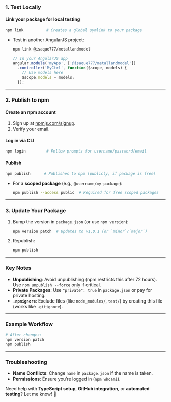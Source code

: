 ### **1. Test Locally**
#### **Link your package for local testing**
```bash
npm link          # Creates a global symlink to your package
```
- Test in another AngularJS project:
  ```bash
  npm link @isaque777/metallandmodel
  ```
  ```javascript
  // In your AngularJS app
  angular.module('myApp', ['@isaque777/metallandmodel'])
    .controller('MyCtrl', function($scope, models) {
      // Use models here
      $scope.models = models;
    });
  ```

---

### **2. Publish to npm**
#### **Create an npm account**
1. Sign up at [npmjs.com/signup](https://www.npmjs.com/signup).
2. Verify your email.

#### **Log in via CLI**
```bash
npm login         # Follow prompts for username/password/email
```

#### **Publish**
```bash
npm publish      # Publishes to npm (publicly, if package is free)
```
- For a **scoped package** (e.g., `@username/my-package`):
  ```bash
  npm publish --access public  # Required for free scoped packages
  ```

---

### **3. Update Your Package**
1. Bump the version in `package.json` (or use `npm version`):
   ```bash
   npm version patch  # Updates to v1.0.1 (or `minor`/`major`)
   ```
2. Republish:
   ```bash
   npm publish
   ```

---

### **Key Notes**
- **Unpublishing**: Avoid unpublishing (npm restricts this after 72 hours). Use `npm unpublish --force` only if critical.
- **Private Packages**: Use `"private": true` in `package.json` or pay for private hosting.
- **`.npmignore`**: Exclude files (like `node_modules/`, `test/`) by creating this file (works like `.gitignore`).

---

### **Example Workflow**
```bash
# After changes:
npm version patch
npm publish
```

---

### **Troubleshooting**
- **Name Conflicts**: Change `name` in `package.json` if the name is taken.
- **Permissions**: Ensure you’re logged in (`npm whoami`).

Need help with **TypeScript setup**, **GitHub integration**, or **automated testing**? Let me know! 🚀